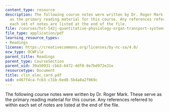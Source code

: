 ```yaml
---
content_type: resource
description: The following course notes were written by Dr. Roger Mark. These serve
  as the primary reading material for this course. Any references referred to within
  each set of notes are listed at the end of the file.
file: /courses/hst-542j-quantitative-physiology-organ-transport-systems-spring-2004/e467f4cafcb3c31b6ed85b4a8a2f069c_clin_elec_card.pdf
file_type: application/pdf
learning_resource_types:
- Readings
license: https://creativecommons.org/licenses/by-nc-sa/4.0/
ocw_type: OCWFile
parent_title: Readings
parent_type: CourseSection
parent_uid: 39a50931-cbb3-6472-ddf0-8e7bd972e31e
resourcetype: Document
title: clin_elec_card.pdf
uid: e467f4ca-fcb3-c31b-6ed8-5b4a8a2f069c
---
```

The following course notes were written by Dr. Roger Mark. These serve as the primary reading material for this course. Any references referred to within each set of notes are listed at the end of the file.
